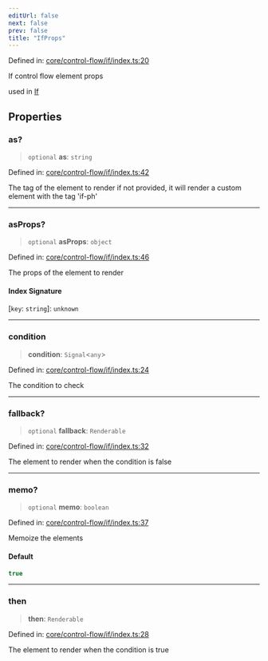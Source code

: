 ```yaml
---
editUrl: false
next: false
prev: false
title: "IfProps"
---
```


Defined in: [core/control-flow/if/index.ts:20](https://github.com/OfirTheOne/sigjs/blob/990f9c2a70d38ca041cbd102a37f74a99eedb608/sig/lib/core/control-flow/if/index.ts#L20)

If control flow element props

used in [If](../../../../../../RenderingControlFlow/functions/if)

## Properties

### as?

> `optional` **as**: `string`

Defined in: [core/control-flow/if/index.ts:42](https://github.com/OfirTheOne/sigjs/blob/990f9c2a70d38ca041cbd102a37f74a99eedb608/sig/lib/core/control-flow/if/index.ts#L42)

The tag of the element to render
if not provided, it will render a custom element with the tag 'if-ph'

***

### asProps?

> `optional` **asProps**: `object`

Defined in: [core/control-flow/if/index.ts:46](https://github.com/OfirTheOne/sigjs/blob/990f9c2a70d38ca041cbd102a37f74a99eedb608/sig/lib/core/control-flow/if/index.ts#L46)

The props of the element to render

#### Index Signature

\[`key`: `string`\]: `unknown`

***

### condition

> **condition**: `Signal`\<`any`\>

Defined in: [core/control-flow/if/index.ts:24](https://github.com/OfirTheOne/sigjs/blob/990f9c2a70d38ca041cbd102a37f74a99eedb608/sig/lib/core/control-flow/if/index.ts#L24)

The condition to check

***

### fallback?

> `optional` **fallback**: `Renderable`

Defined in: [core/control-flow/if/index.ts:32](https://github.com/OfirTheOne/sigjs/blob/990f9c2a70d38ca041cbd102a37f74a99eedb608/sig/lib/core/control-flow/if/index.ts#L32)

The element to render when the condition is false

***

### memo?

> `optional` **memo**: `boolean`

Defined in: [core/control-flow/if/index.ts:37](https://github.com/OfirTheOne/sigjs/blob/990f9c2a70d38ca041cbd102a37f74a99eedb608/sig/lib/core/control-flow/if/index.ts#L37)

Memoize the elements

#### Default

```ts
true
```

***

### then

> **then**: `Renderable`

Defined in: [core/control-flow/if/index.ts:28](https://github.com/OfirTheOne/sigjs/blob/990f9c2a70d38ca041cbd102a37f74a99eedb608/sig/lib/core/control-flow/if/index.ts#L28)

The element to render when the condition is true
